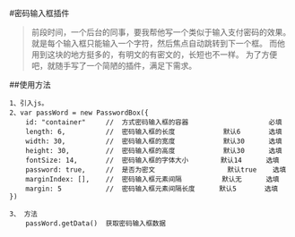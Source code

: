 #密码输入框插件

> 前段时间，一个后台的同事，要我帮他写一个类似于输入支付密码的效果。就是每个输入框只能输入一个字符，然后焦点自动跳转到下一个框。 而他用到这块的地方挺多的，有明文的有密文的，长短也不一样。 为了方便吧，就随手写了一个简陋的插件，满足下需求。


##使用方法

    1、引入js。
    2、var passWord = new PasswordBox({
        id: "container"     //  方式密码输入框的容器                    必填
        length: 6,          //  密码输入框的长度            默认6       选填
        width: 30,          //  密码输入框的宽度            默认30      选填
        height: 30,         //  密码输入框的高度            默认30      选填
        fontSize: 14,       //  密码输入框的字体大小        默认14      选填
        password: true,     //  是否为密文                  默认true    选填
        marginIndex: [],    //  密码输入框元素间隔          默认无      选填
        margin: 5           //  密码输入框元素间隔长度      默认5       选填
    })
    
    3、 方法
        passWord.getData()  获取密码输入框数据
        




